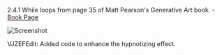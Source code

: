 2.4.1 While loops
from page 35 of Matt Pearson's Generative Art book. - [Book Page](http://zenbullets.com/blog/?page_id=799)


![Screenshot](https://github.com/VJZEF/GenArt/blob/master/Chapter%202/GenArts2_4_1_WhileLoops/GenArts2_4_1_WhileLoops_VJZEFEdit/screenshot.png?raw=true)




VJZEFEdit:
Added code to enhance the hypnotizing effect. 